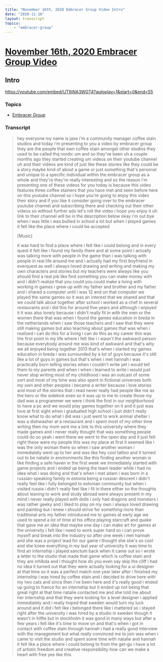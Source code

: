 ```yaml
---
title: "November 16th, 2020 Embracer Group Video Intro"
date: "2020-11-16"
layout: transcript
topics:
    - "embracer-group"
---
```

# [November 16th, 2020 Embracer Group Video](../2020-11-16.md)
## Intro
https://youtube.com/embed/UT9iNA3WGT4?autoplay=1&start=0&end=55

### Topics
* [Embracer Group](../topics/embracer-group.md)

### Transcript

> hey everyone my name is jase i'm a community manager coffee stain studios and today i'm presenting to you a video by embracer group they are the people that own coffee stain amongst other studios they used to be called thq nordic um and so they've been uh a couple months ago they started creating um videos on their youtube channel uh and their videos are kind of just like these stories like they could be a story maybe kind of about a game or just something that's personal and unique to a specific individual within the embracer group as a whole and they're they're really interesting and so the reason i'm presenting one of these videos for you today is because this video features three coffee stainers that you have met and seen before here on this youtube channel so i hope you're going to enjoy this video their story and if you like it consider going over to the embracer youtube channel and subscribing there and checking out their other videos so without further ado let's roll the video i hope you enjoy it uh link to their channel will be in the description below okay i'm out bye when i was little i was bullied in school a lot but when i played games it felt like the place where i could be accepted
>
> [Music]
>
> it was hard to find a place where i felt like i could belong and in every quest it felt like i found my family there and at some point i actually was talking more with people in the game than i was talking with people in real life around me and i actually had my first boyfriend in everquest as well i always loved drawing and writing and making my own characters and stories but my teachers were always like you should find a real job like find something you can make money with and i didn't realize that you could you could make a living with working in games i grew up with my father and brother and my father and i shared a computer until i was 12 and on that computer we played the same games so it was an interest that we shared and that we could talk about together after school i worked as a chef in several restaurants and i did this for around five years and although i enjoyed it it was also lonely because i didn't really fit in with the men or the women there that was when i found the games education in breda in the netherlands when i saw those teachers and i saw that they were still making games but also teaching about games that was when i realized i can do this for a living i can do this as my career this was the first point in my life where i felt like i i wasn't the awkward person because everybody around me was kind of awkward and that's why we all enjoyed being together 2013 that's when i started my games education in breda i was surrounded by a lot of guys because it's still like a lot of guys in games but that's when i met hannah i was practically born telling stories when i couldn't write yet i would tell them to my parents and when i when i learned to write i would just never stop writing most of my childhood i was an outcast of some sort and most of my time was also spent in fictional universes both my own and other peoples i became a writer because i love stories and most of the stories that i read never really had people like me as the hero or the sidekick even so it was up to me to create those my dad was a programmer we were i think the first in our neighborhood to have a pc and we would play games together on it and it just was love at first sight when i graduated high school i just didn't really know what to do what i did was i just went to work animal shelter i was a dishwasher at a restaurant and i spent most of my other time writing then my mom sent me a link to this university where they made games and i never really thought that was something people could do so yeah i went there we went to the open day and it just felt right these were my people this was my place at first it seemed like i was the only woman there so when i saw another woman i immediately went up to her and was like hey cool tattoo and it turned out to be natalie in environments like this finding another woman is like finding a safe haven in the first week we immediately started with game projects and i ended up being the team leader while i had no idea what i was doing and that's when i met adam i was born in a russian-speaking family in estonia being a russian descent i didn't really feel like i fully belonged to estonian community but when i visited russia i didn't really feel like i fit in there either so the thoughts about leaving to work and study abroad were always present in my mind i never really played with dolls i only had dragons and monsters i was rather geeky and i liked to play on my own i always loved drawing and painting but i knew i should strive for something more than traditional arts my father introduced me to games at early age we used to spend a lot of time at his office playing starcraft and quake that gave me an idea that maybe one day i can make art for games at the university i felt like i need to work super hard so i can prove myself and break into the industry so after one week i met hannah and she was a project lead for our game i thought she she's so cool and she knew everything in my last year of university it was time to find an internship i played sanctum back when it came out so i wrote a letter to the studio that made that game which is coffee stain and they are inhibda and i thought how do you even say skip the cliff i had no idea it turned out that they were actually looking for a ui designer at that time so it was a perfect match one year later after i finished my internship i was hired by coffee stain and i decided to drive here with my two cats and since then i've been here and it's really good i ended up going to france for an internship but it ended up not being that great right at that time natalie contacted me and she told me about her internship and that they were looking for a level designer i applied immediately and i really hoped that sweden would turn my luck around and it did i felt like i belonged there like i mattered so i stayed right after the university i was hired by a studio in sweden though it wasn't in hilfte but in stockholm it was good in many ways but after a few years i felt like it's time to move on and that's when i got in contact with coffee stain through hannah i had a really good interview with the management but what really convinced me to join was when i came to visit the studio and spent some time with natalie and hannah it felt like a place where i could belong to from the get-go i have a lot of artistic freedom and creative responsibility how can we make a heart with free yes like this
